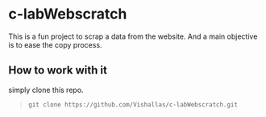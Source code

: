 # c-labWebscratch

This is a fun project to scrap a data from the website. And a main objective is to ease the copy process.

## How to work with it

simply clone this repo.

>`git clone https://github.com/Vishallas/c-labWebscratch.git`


